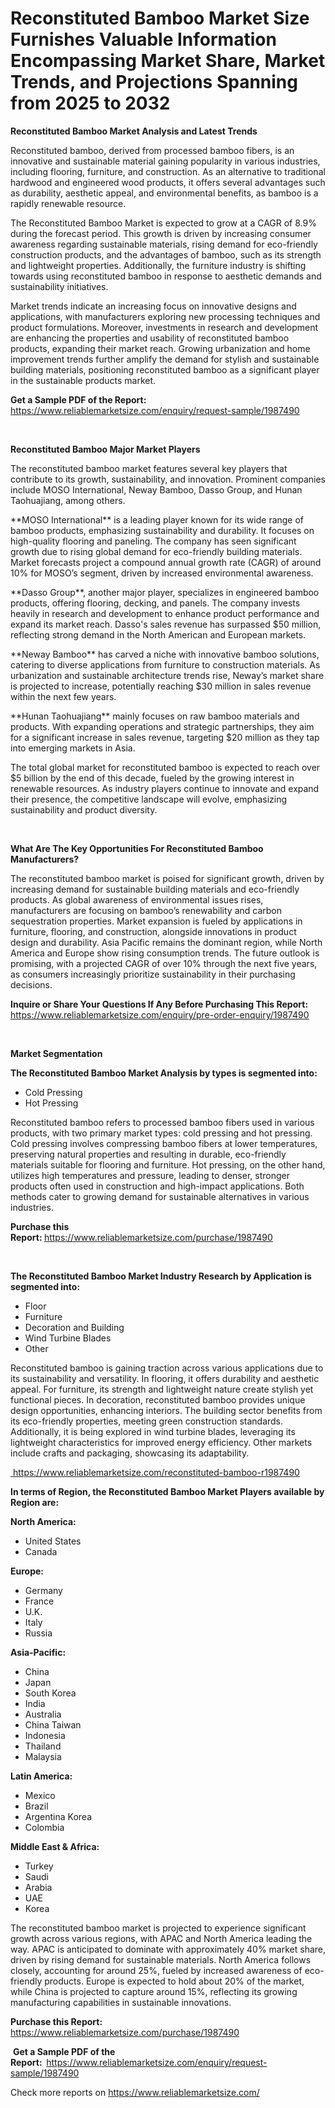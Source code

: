 <p><h1>Reconstituted Bamboo Market Size Furnishes Valuable Information Encompassing Market Share, Market Trends, and Projections Spanning from 2025 to 2032</h1></p><p><strong>Reconstituted Bamboo Market Analysis and Latest Trends</strong></p>
<p><p>Reconstituted bamboo, derived from processed bamboo fibers, is an innovative and sustainable material gaining popularity in various industries, including flooring, furniture, and construction. As an alternative to traditional hardwood and engineered wood products, it offers several advantages such as durability, aesthetic appeal, and environmental benefits, as bamboo is a rapidly renewable resource.</p><p>The Reconstituted Bamboo Market is expected to grow at a CAGR of 8.9% during the forecast period. This growth is driven by increasing consumer awareness regarding sustainable materials, rising demand for eco-friendly construction products, and the advantages of bamboo, such as its strength and lightweight properties. Additionally, the furniture industry is shifting towards using reconstituted bamboo in response to aesthetic demands and sustainability initiatives.</p><p>Market trends indicate an increasing focus on innovative designs and applications, with manufacturers exploring new processing techniques and product formulations. Moreover, investments in research and development are enhancing the properties and usability of reconstituted bamboo products, expanding their market reach. Growing urbanization and home improvement trends further amplify the demand for stylish and sustainable building materials, positioning reconstituted bamboo as a significant player in the sustainable products market.</p></p>
<p><strong>Get a Sample PDF of the Report:&nbsp;</strong> <a href="https://www.reliablemarketsize.com/enquiry/request-sample/1987490?utm_campaign=1872&utm_medium=2&utm_source=Github&utm_content=ia&utm_term=08022025&utm_id=reconstituted-bamboo">https://www.reliablemarketsize.com/enquiry/request-sample/1987490</a></p>
<p>&nbsp;</p>
<p><strong>Reconstituted Bamboo Major Market Players</strong></p>
<p><p>The reconstituted bamboo market features several key players that contribute to its growth, sustainability, and innovation. Prominent companies include MOSO International, Neway Bamboo, Dasso Group, and Hunan Taohuajiang, among others.</p><p>**MOSO International** is a leading player known for its wide range of bamboo products, emphasizing sustainability and durability. It focuses on high-quality flooring and paneling. The company has seen significant growth due to rising global demand for eco-friendly building materials. Market forecasts project a compound annual growth rate (CAGR) of around 10% for MOSO’s segment, driven by increased environmental awareness.</p><p>**Dasso Group**, another major player, specializes in engineered bamboo products, offering flooring, decking, and panels. The company invests heavily in research and development to enhance product performance and expand its market reach. Dasso's sales revenue has surpassed $50 million, reflecting strong demand in the North American and European markets.</p><p>**Neway Bamboo** has carved a niche with innovative bamboo solutions, catering to diverse applications from furniture to construction materials. As urbanization and sustainable architecture trends rise, Neway’s market share is projected to increase, potentially reaching $30 million in sales revenue within the next few years.</p><p>**Hunan Taohuajiang** mainly focuses on raw bamboo materials and products. With expanding operations and strategic partnerships, they aim for a significant increase in sales revenue, targeting $20 million as they tap into emerging markets in Asia.</p><p>The total global market for reconstituted bamboo is expected to reach over $5 billion by the end of this decade, fueled by the growing interest in renewable resources. As industry players continue to innovate and expand their presence, the competitive landscape will evolve, emphasizing sustainability and product diversity.</p></p>
<p>&nbsp;</p>
<p><strong>What Are The Key Opportunities For Reconstituted Bamboo Manufacturers?</strong></p>
<p><p>The reconstituted bamboo market is poised for significant growth, driven by increasing demand for sustainable building materials and eco-friendly products. As global awareness of environmental issues rises, manufacturers are focusing on bamboo’s renewability and carbon sequestration properties. Market expansion is fueled by applications in furniture, flooring, and construction, alongside innovations in product design and durability. Asia Pacific remains the dominant region, while North America and Europe show rising consumption trends. The future outlook is promising, with a projected CAGR of over 10% through the next five years, as consumers increasingly prioritize sustainability in their purchasing decisions.</p></p>
<p><strong>Inquire or Share Your Questions If Any Before Purchasing This Report:</strong> <a href="https://www.reliablemarketsize.com/enquiry/pre-order-enquiry/1987490?utm_campaign=1872&utm_medium=2&utm_source=Github&utm_content=ia&utm_term=08022025&utm_id=reconstituted-bamboo">https://www.reliablemarketsize.com/enquiry/pre-order-enquiry/1987490</a></p>
<p>&nbsp;</p>
<p><strong>Market Segmentation</strong></p>
<p><strong>The Reconstituted Bamboo Market Analysis by types is segmented into:</strong></p>
<p><ul><li>Cold Pressing</li><li>Hot Pressing</li></ul></p>
<p><p>Reconstituted bamboo refers to processed bamboo fibers used in various products, with two primary market types: cold pressing and hot pressing. Cold pressing involves compressing bamboo fibers at lower temperatures, preserving natural properties and resulting in durable, eco-friendly materials suitable for flooring and furniture. Hot pressing, on the other hand, utilizes high temperatures and pressure, leading to denser, stronger products often used in construction and high-impact applications. Both methods cater to growing demand for sustainable alternatives in various industries.</p></p>
<p><strong>Purchase this Report:&nbsp;</strong><a href="https://www.reliablemarketsize.com/purchase/1987490?utm_campaign=1872&utm_medium=2&utm_source=Github&utm_content=ia&utm_term=08022025&utm_id=reconstituted-bamboo">https://www.reliablemarketsize.com/purchase/1987490</a></p>
<p>&nbsp;</p>
<p><strong>The Reconstituted Bamboo Market Industry Research by Application is segmented into:</strong></p>
<p><ul><li>Floor</li><li>Furniture</li><li>Decoration and Building</li><li>Wind Turbine Blades</li><li>Other</li></ul></p>
<p><p>Reconstituted bamboo is gaining traction across various applications due to its sustainability and versatility. In flooring, it offers durability and aesthetic appeal. For furniture, its strength and lightweight nature create stylish yet functional pieces. In decoration, reconstituted bamboo provides unique design opportunities, enhancing interiors. The building sector benefits from its eco-friendly properties, meeting green construction standards. Additionally, it is being explored in wind turbine blades, leveraging its lightweight characteristics for improved energy efficiency. Other markets include crafts and packaging, showcasing its adaptability.</p></p>
<p><a href="https://www.reliablemarketsize.com/reconstituted-bamboo-r1987490?utm_campaign=1872&utm_medium=2&utm_source=Github&utm_content=ia&utm_term=08022025&utm_id=reconstituted-bamboo">&nbsp;https://www.reliablemarketsize.com/reconstituted-bamboo-r1987490</a></p>
<p><strong>In terms of Region, the Reconstituted Bamboo Market Players available by Region are:</strong></p>
<p>
    <p> <strong> North America: </strong>
        <ul>
            <li>United States</li>
            <li>Canada</li>
        </ul>
        </p> 
    <p> <strong> Europe: </strong>
        <ul>
            <li>Germany</li>
            <li>France</li>
            <li>U.K.</li>
            <li>Italy</li>
            <li>Russia</li>
        </ul>
        </p> 
    <p> <strong> Asia-Pacific: </strong>
        <ul>
            <li>China</li>
            <li>Japan</li>
            <li>South Korea</li>
            <li>India</li>
            <li>Australia</li>
            <li>China Taiwan</li>
            <li>Indonesia</li>
            <li>Thailand</li>
            <li>Malaysia</li>
        </ul>
        </p> 
    <p> <strong> Latin America: </strong>
        <ul>
            <li>Mexico</li>
            <li>Brazil</li>
            <li>Argentina Korea</li>
            <li>Colombia</li>
        </ul>
        </p> 
    <p> <strong> Middle East & Africa: </strong>
        <ul>
            <li>Turkey</li>
            <li>Saudi</li>
            <li>Arabia</li>
            <li>UAE</li>
            <li>Korea</li>
        </ul>
    </p>
    </p>
<p><p>The reconstituted bamboo market is projected to experience significant growth across various regions, with APAC and North America leading the way. APAC is anticipated to dominate with approximately 40% market share, driven by rising demand for sustainable materials. North America follows closely, accounting for around 25%, fueled by increased awareness of eco-friendly products. Europe is expected to hold about 20% of the market, while China is projected to capture around 15%, reflecting its growing manufacturing capabilities in sustainable innovations.</p></p>
<p><strong>Purchase this Report: </strong><a href="https://www.reliablemarketsize.com/purchase/1987490?utm_campaign=1872&utm_medium=2&utm_source=Github&utm_content=ia&utm_term=08022025&utm_id=reconstituted-bamboo">https://www.reliablemarketsize.com/purchase/1987490</a></p>
<p>&nbsp;<strong>Get a Sample PDF of the Report:&nbsp;&nbsp;</strong><a href="https://www.reliablemarketsize.com/enquiry/request-sample/1987490?utm_campaign=1872&utm_medium=2&utm_source=Github&utm_content=ia&utm_term=08022025&utm_id=reconstituted-bamboo">https://www.reliablemarketsize.com/enquiry/request-sample/1987490</a></p>
<p><strong></strong></p>
<p>Check more reports on <a href="https://www.reliablemarketsize.com/?utm_campaign=1872&utm_medium=2&utm_source=Github&utm_content=ia&utm_term=08022025&utm_id=reconstituted-bamboo">https://www.reliablemarketsize.com/</a></p>